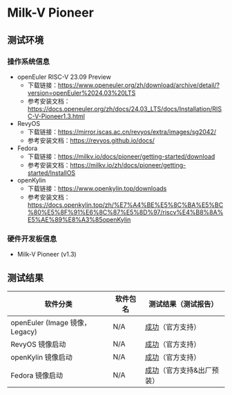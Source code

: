 # Milk-V Pioneer

## 测试环境

### 操作系统信息

- openEuler RISC-V 23.09 Preview
    - 下载链接：https://www.openeuler.org/zh/download/archive/detail/?version=openEuler%2024.03%20LTS
    - 参考安装文档：https://docs.openeuler.org/zh/docs/24.03_LTS/docs/Installation/RISC-V-Pioneer1.3.html
- RevyOS
    - 下载链接：https://mirror.iscas.ac.cn/revyos/extra/images/sg2042/
    - 参考安装文档：https://revyos.github.io/docs/
- Fedora
    - 下载链接：https://milkv.io/docs/pioneer/getting-started/download
    - 参考安装文档：https://milkv.io/zh/docs/pioneer/getting-started/InstallOS
- openKylin
    - 下载链接：https://www.openkylin.top/downloads
    - 参考安装文档：https://docs.openkylin.top/zh/%E7%A4%BE%E5%8C%BA%E5%BC%80%E5%8F%91%E6%8C%87%E5%8D%97/riscv%E4%B8%8A%E5%AE%89%E8%A3%85openKylin

### 硬件开发板信息

- Milk-V Pioneer (v1.3)

## 测试结果

| 软件分类                      | 软件包名 | 测试结果（测试报告）                |
|-----------------------------|----------|-----------------------------|
| openEuler (Image 镜像，Legacy) | N/A      | [成功][oERV]（官方支持）            |
| RevyOS 镜像启动               | N/A      | [成功][RevyOS]（官方支持）          |
| openKylin 镜像启动            | N/A      | [成功][oK]（官方支持）              |
| Fedora 镜像启动               | N/A      | [成功][Fedora]（官方支持&出厂预装） |

[oERV]: ./openEuler/README_zh.md
[RevyOS]: ./RevyOS/README_zh.md
[oK]: ./openKylin/README_zh.md
[Fedora]: ./Fedora/README_zh.md